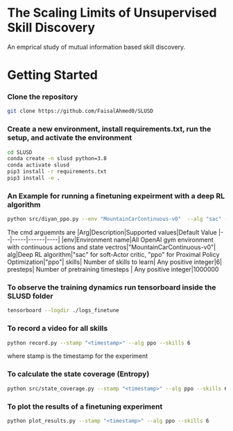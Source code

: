 # The Scaling Limits of Unsupervised Skill Discovery
An emprical study of mutual information based skill discovery.

# Getting Started
### Clone the repository

```bash
git clone https://github.com/FaisalAhmed0/SLUSD
```

### Create a new environment, install requirements.txt, run the setup, and activate the environment

```bash
cd SLUSD
conda create -n slusd python=3.8
conda activate slusd
pip3 install -r requirements.txt 
pip3 install -e .
```

### An Example for running a finetuning expeirment with a deep RL algorithm
```bash
python src/diyan_ppo.py --env "MountainCarContinuous-v0"  --alg "sac" --skills 6 --presteps 500000
```
The cmd arguemnts are
|Arg|Description|Supported values|Default Value
|--|-----|------|----|
|env|Environment name|All OpenAI gym environment with continuous actions and state vectros|"MountainCarContinuous-v0"|
alg|Deep RL algorithm|"sac" for soft-Actor critic, "ppo" for Proximal Policy Optimization|"ppo"|
skills| Number of skills to  learn|  Any positive integer|6|
presteps| Number of pretraining timesteps | Any positive integer|1000000

### To observe the training dynamics run tensorboard inside the SLUSD folder
```bash
tensorboard --logdir ./logs_finetune
```

### To record a video for all skills
```bash
python record.py --stamp "<timestamp>" --alg ppo --skills 6
```
where stamp is the timestamp for the experiment

### To calculate the state coverage (Entropy) 
```bash
python src/state_coverage.py --stamp "<timestamp>" --alg ppo --skills 6
```
### To plot the results of a finetuning experiment
```bash
python plot_results.py --stamp "<timestamp>" --alg ppo --skills 6
```